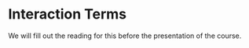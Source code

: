 # Interaction Terms 

We will fill out the reading for this before the presentation of the course. 
